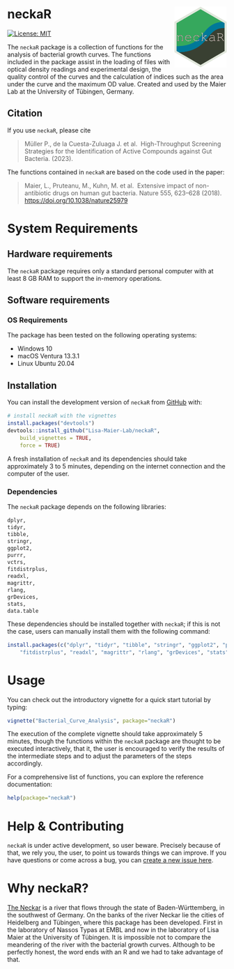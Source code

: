 
<!-- README.md is generated from README.Rmd. Please edit that file -->

# neckaR <a href='https://lisamaierlab.com/'><img src='man/figures/neckaR.png' align="right" height="139" /></a>

<!-- badges: start -->

[![License:
MIT](https://img.shields.io/badge/License-MIT-yellow.svg)](https://github.com/jacodela/neckaR/blob/main/LICENSE.md)
<!-- badges: end -->

The `neckaR` package is a collection of functions for the analysis of
bacterial growth curves. The functions included in the package assist in
the loading of files with optical density readings and experimental
design, the quality control of the curves and the calculation of indices
such as the area under the curve and the maximum OD value. Created and
used by the Maier Lab at the University of Tübingen, Germany.

## Citation

If you use `neckaR`, please cite

> Müller P., de la Cuesta-Zuluaga J. et al.  High-Throughput Screening
> Strategies for the Identification of Active Compounds against Gut
> Bacteria. (2023).

The functions contained in `neckaR` are based on the code used in the
paper:

> Maier, L., Pruteanu, M., Kuhn, M. et al.  Extensive impact of
> non-antibiotic drugs on human gut bacteria. Nature 555, 623–628
> (2018). <https://doi.org/10.1038/nature25979>

# System Requirements

## Hardware requirements

The `neckaR` package requires only a standard personal computer with at
least 8 GB RAM to support the in-memory operations.

## Software requirements

### OS Requirements

The package has been tested on the following operating systems:

- Windows 10
- macOS Ventura 13.3.1
- Linux Ubuntu 20.04

## Installation

You can install the development version of `neckaR` from
[GitHub](https://github.com/) with:

``` r
# install neckaR with the vignettes
install.packages("devtools")
devtools::install_github("Lisa-Maier-Lab/neckaR", 
    build_vignettes = TRUE, 
    force = TRUE)
```

A fresh installation of `neckaR` and its dependencies should take
approximately 3 to 5 minutes, depending on the internet connection and
the computer of the user.

### Dependencies

The `neckaR` package depends on the following libraries:

    dplyr,
    tidyr,
    tibble,
    stringr,
    ggplot2,
    purrr,
    vctrs,
    fitdistrplus,
    readxl,
    magrittr,
    rlang,
    grDevices,
    stats,
    data.table

These dependencies should be installed together with `neckaR`; if this
is not the case, users can manually install them with the following
command:

``` r
install.packages(c("dplyr", "tidyr", "tibble", "stringr", "ggplot2", "purrr", "vctrs", 
    "fitdistrplus", "readxl", "magrittr", "rlang", "grDevices", "stats", "data.table"))
```

# Usage

You can check out the introductory vignette for a quick start tutorial
by typing:

``` r
vignette("Bacterial_Curve_Analysis", package="neckaR")
```

The execution of the complete vignette should take approximately 5
minutes, though the functions within the `neckaR` package are thought to
be executed interactively, that it, the user is encouraged to verify the
results of the intermediate steps and to adjust the parameters of the
steps accordingly.

For a comprehensive list of functions, you can explore the reference
documentation:

``` r
help(package="neckaR")
```

# Help & Contributing

`neckaR` is under active development, so user beware. Precisely because
of that, we rely you, the user, to point us towards things we can
improve. If you have questions or come across a bug, you can [create a
new issue here](https://github.com/jacodela/neckaR/issues).

# Why neckaR?

[The Neckar](https://en.wikipedia.org/wiki/Neckar) is a river that flows
through the state of Baden-Württemberg, in the southwest of Germany. On
the banks of the river Neckar lie the cities of Heidelberg and Tübingen,
where this package has been developed. First in the laboratory of Nassos
Typas at EMBL and now in the laboratory of Lisa Maier at the University
of Tübingen. It is impossible not to compare the meandering of the river
with the bacterial growth curves. Although to be perfectly honest, the
word ends with an R and we had to take advantage of that.

